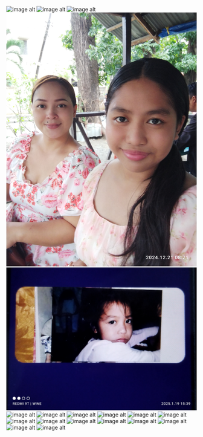 ![image alt](https://github.com/winey-wine/messiah/blob/41e6bf31a76cf4707ff96b322d3ec79ae403c4cf/profile%20picture.jpg)
![image alt](https://github.com/winey-wine/messiah/blob/8e21ebdd530cb65cb774533b631d07075bf0cbfe/IMG_20241113_172021.jpg)
![image alt](https://github.com/winey-wine/messiah/blob/f75787bb7de915a60bfb60b6d97308a18c549df9/IMG_20241121_170213.jpg)
![image alt](https://github.com/winey-wine/messiah/blob/e7a8d2c7eda63502f571f47343da69e2ae7c6a74/IMG_20241221_082154.jpg)
![image alt](https://github.com/winey-wine/messiah/blob/17f47d067bdd4200cebfc8f4f196a369cfb1311c/IMG_20250119_153953.jpg)
![image alt]()
![image alt]()
![image alt]()
![image alt]()
![image alt]()
![image alt]()
![image alt]()
![image alt]()
![image alt]()
![image alt]()
![image alt]()
![image alt]()
![image alt]()
![image alt]()





